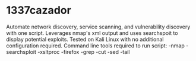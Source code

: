 # 1337cazador
Automate network discovery, service scanning, and vulnerability discovery with one script. Leverages nmap's xml output and uses searchspoit to display potential exploits.
Tested on Kali Linux with no additional configuration required.
Command line tools required to run script:
-nmap
-searchsploit
-xsltproc
-firefox
-grep
-cut
-sed
-tail
